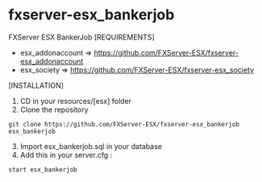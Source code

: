 # fxserver-esx_bankerjob
FXServer ESX BankerJob
[REQUIREMENTS]

- esx_addonaccount => https://github.com/FXServer-ESX/fxserver-esx_addonaccount
- esx_society => https://github.com/FXServer-ESX/fxserver-esx_society

[INSTALLATION]

1) CD in your resources/[esx] folder
2) Clone the repository
```
git clone https://github.com/FXServer-ESX/fxserver-esx_bankerjob esx_bankerjob
```
3) Import esx_bankerjob.sql in your database
4) Add this in your server.cfg :

```
start esx_bankerjob
```
